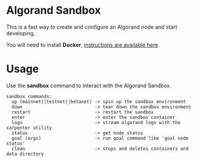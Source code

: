 # Algorand Sandbox

This is a fast way to create and configure an Algorand node and start developing.

You will need to install **Docker**, [instructions are available here](https://docs.docker.com/v17.09/engine/installation/).

# Usage

Use the **sandbox** command to interact with the Algorand Sandbox.
```
sandbox commands:
  up (mainnet||testnet||betanet) -> spin up the sandbox environment
  down                           -> tear down the sandbox environment
  restart                        -> restart the sandbox
  enter                          -> enter the sandbox container
  logs                           -> stream algorand logs with the carpenter utility
  status                         -> get node status
  goal (args)                    -> run goal command like 'goal node status'
  clean                          -> stops and deletes containers and data directory
```
